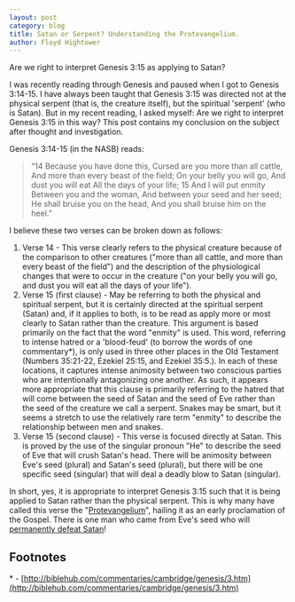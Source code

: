 ```yaml
---
layout: post
category: blog
title: Satan or Serpent? Understanding the Protevangelium.
author: Floyd Hightower
---
```


Are we right to interpret Genesis 3:15 as applying to Satan?

I was recently reading through Genesis and paused when I got to Genesis 3:14-15. I have always been taught that Genesis 3:15 was directed not at the physical serpent (that is, the creature itself), but the spiritual 'serpent' (who is Satan). But in my recent reading, I asked myself: Are we right to interpret Genesis 3:15 in this way? This post contains my conclusion on the subject after thought and investigation.

Genesis 3:14-15 (in the NASB) reads:

> “14 Because you have done this,
Cursed are you more than all cattle,
And more than every beast of the field;
On your belly you will go,
And dust you will eat
All the days of your life;
15 And I will put enmity
Between you and the woman,
And between your seed and her seed;
He shall bruise you on the head,
And you shall bruise him on the heel.”

I believe these two verses can be broken down as follows:

1. Verse 14 - This verse clearly refers to the physical creature because of the comparison to other creatures ("more than all cattle, and more than every beast of the field") and the description of the physiological changes that were to occur in the creature ("on your belly you will go, and dust you will eat all the days of your life").
2. Verse 15 (first clause) - May be referring to both the physical and spiritual serpent, but it is certainly directed at the spiritual serpent (Satan) and, if it applies to both, is to be read as apply more or most clearly to Satan rather than the creature. This argument is based primarily on the fact that the word "enmity" is used. This word, referring to intense hatred or a 'blood-feud' (to borrow the words of one commentary\*), is only used in three other places in the Old Testament (Numbers 35:21-22, Ezekiel 25:15, and Ezekiel 35:5.). In each of these locations, it captures intense animosity between two conscious parties who are intentionally antagonizing one another. As such, it appears more appropriate that this clause is primarily referring to the hatred that will come between the seed of Satan and the seed of Eve rather than the seed of the creature we call a serpent. Snakes may be smart, but it seems a stretch to use the relatively rare term "enmity" to describe the relationship between men and snakes.
3. Verse 15 (second clause) - This verse is focused directly at Satan. This is proved by the use of the singular pronoun "He" to describe the seed of Eve that will crush Satan's head. There will be animosity between Eve's seed (plural) and Satan's seed (plural), but there will be one specific seed (singular) that will deal a deadly blow to Satan (singular).

In short, yes, it is appropriate to interpret Genesis 3:15 such that it is being applied to Satan rather than the physical serpent. This is why many have called this verse the "[Protevangelium](https://en.wikipedia.org/wiki/Protevangelium)", hailing it as an early proclamation of the Gospel. There is one man who came from Eve's seed who will [permanently defeat Satan](https://www.biblegateway.com/passage/?search=Revelation+20%3A1-10&version=NASB)!

## Footnotes

\* - [http://biblehub.com/commentaries/cambridge/genesis/3.htm](http://biblehub.com/commentaries/cambridge/genesis/3.htm)
